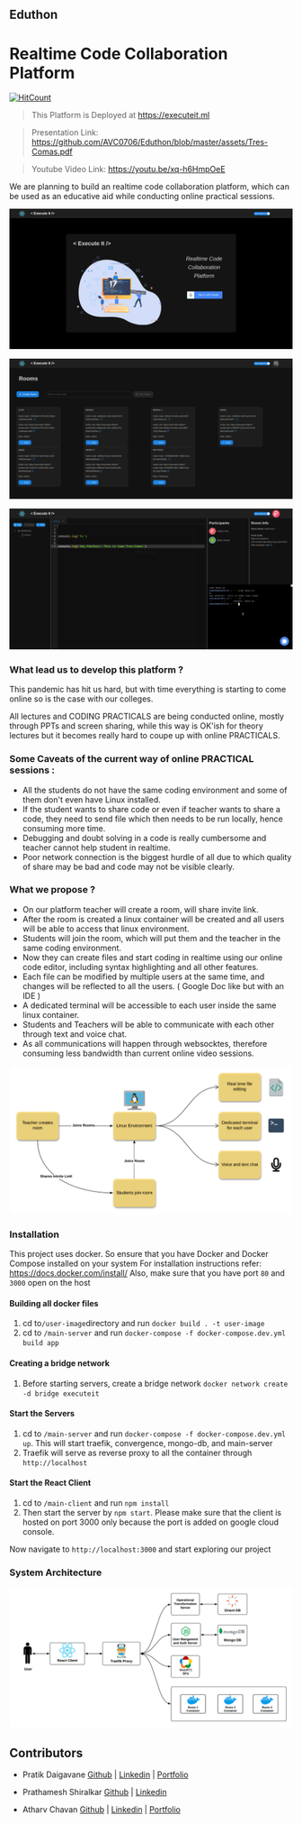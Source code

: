 ## Eduthon
# Realtime Code Collaboration Platform

[![HitCount](http://hits.dwyl.com/AVC0706/Eduthon.svg)](http://hits.dwyl.com/AVC0706/Eduthon)

> This Platform is Deployed at https://executeit.ml

> Presentation Link: https://github.com/AVC0706/Eduthon/blob/master/assets/Tres-Comas.pdf

> Youtube Video Link: https://youtu.be/xq-h6HmpOeE

We are planning to build an realtime code collaboration platform, which can be used as an educative aid while conducting online practical sessions.

![alt text](/assets/screencapture-executeit-ml-login-2020-09-06-04_35_18.png "Login Screen")

![alt text](/assets/screencapture-executeit-ml-rooms-2020-09-06-07_40_39.png "Rooms Screen")

![alt text](/assets/Screenshot_20200906_095424.png "Workspace Screen")


### What lead us to develop this platform ?

This pandemic has hit us hard, but with time everything is starting to come online so is the case with our colleges.

All lectures and CODING PRACTICALS are being conducted online, mostly through PPTs and screen sharing,
while this way is OK'ish for theory lectures but it becomes really hard to coupe up with online PRACTICALS.

### Some Caveats of the current way of online PRACTICAL sessions :
  * All the students do not have the same coding environment and some of them don't even have Linux installed. 
  * If the student wants to share code or even if teacher wants to share a code, they need to send file which then needs to be run locally, hence consuming more time.
  * Debugging and doubt solving in a code is really cumbersome and teacher cannot help student in realtime.
  * Poor network connection is the biggest hurdle of all due to which quality of share may be bad and code may not be visible clearly.
  
### What we propose ? 
  * On our platform teacher will create a room, will share invite link.
  * After the room is created a linux container will be created and all users will be able to access that linux environment.
  * Students will join the room, which will put them and the teacher in the same coding environment.
  * Now they can create files and start coding in realtime using our online code editor, including syntax highlighting and all other features.
  * Each file can be modified by multiple users at the same time, and changes will be reflected to all the users. ( Google Doc like but with an IDE )
  * A dedicated terminal will be accessible to each user inside the same linux container.
  * Students and Teachers will be able to communicate with each other through text and voice chat.
  * As all communications will happen through websocktes, therefore consuming less bandwidth than current online video sessions. 
  
![alt text](/assets/eduthon.png "Flow")
  
 ### Installation
  This project uses docker. So ensure that you have Docker and Docker Compose installed on your system For installation instructions refer: https://docs.docker.com/install/
Also, make sure that you have port `80` and `3000` open on the host
  
#### Building all docker files
 1. cd to`/user-image`directory and run `docker build . -t user-image` 
 2. cd to `/main-server` and run `docker-compose -f docker-compose.dev.yml build app`
 
#### Creating a bridge network
 1. Before starting servers, create a bridge network `docker network create -d bridge executeit`

#### Start the Servers
 1. cd to `/main-server` and run `docker-compose -f docker-compose.dev.yml up`. This will start traefik, convergence, mongo-db, and main-server
 2. Traefik will serve as reverse proxy to all the container through `http://localhost`

#### Start the React Client
 1. cd to `/main-client` and run `npm install`
 2. Then start the server by `npm start`. Please make sure that the client is hosted on port 3000 only because the port is added on google cloud console.
 
 Now navigate to `http://localhost:3000` and start exploring our project
 
 ### System Architecture

![alt text](/assets/System_Architecture.png "System Architecture")

## Contributors
* Pratik Daigavane [Github](https://github.com/pratikdaigavane) | [Linkedin](https://linkedin.com/in/pratikdaigavane) | [Portfolio](https://www.pratikdaigavane.me)

* Prathamesh Shiralkar [Github](https://github.com/pnshiralkar) | [Linkedin](https://linkedin.com/in/pnshiralkar)

* Atharv Chavan [Github](https://github.com/AVC0706) | [Linkedin](https://linkedin.com/in/AVC0706) | [Portfolio](https://www.atharvchavan.me)


 
